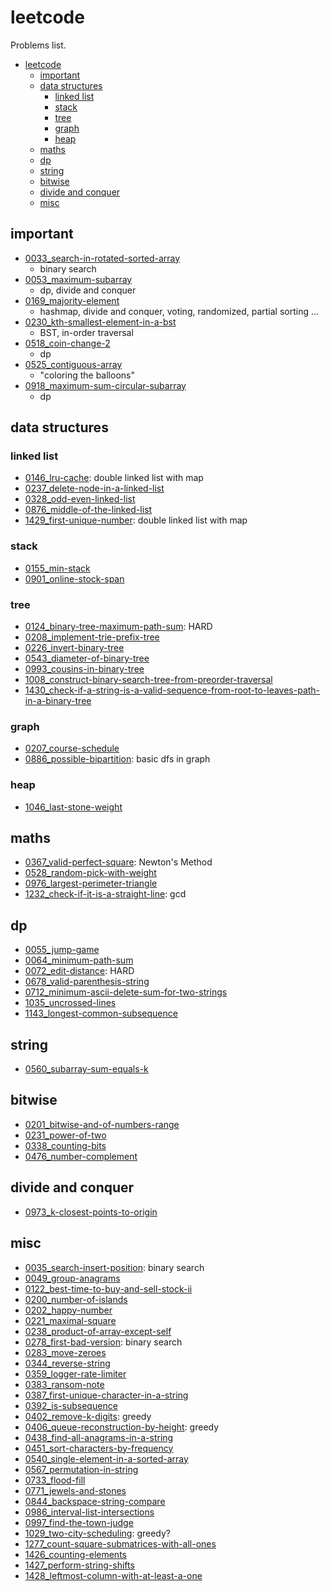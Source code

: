 # leetcode

Problems list.

- [leetcode](#leetcode)
  - [important](#important)
  - [data structures](#data-structures)
    - [linked list](#linked-list)
    - [stack](#stack)
    - [tree](#tree)
    - [graph](#graph)
    - [heap](#heap)
  - [maths](#maths)
  - [dp](#dp)
  - [string](#string)
  - [bitwise](#bitwise)
  - [divide and conquer](#divide-and-conquer)
  - [misc](#misc)

## important

- [0033_search-in-rotated-sorted-array](./0033_search-in-rotated-sorted-array)
  - binary search
- [0053_maximum-subarray](./0053_maximum-subarray)
  - dp, divide and conquer
- [0169_majority-element](./0169_majority-element)
  - hashmap, divide and conquer, voting, randomized, partial sorting ...
- [0230_kth-smallest-element-in-a-bst](./0230_kth-smallest-element-in-a-bst)
  - BST, in-order traversal
- [0518_coin-change-2](./0518_coin-change-2)
  - dp
- [0525_contiguous-array](./0525_contiguous-array)
  - "coloring the balloons"
- [0918_maximum-sum-circular-subarray](./0918_maximum-sum-circular-subarray)
  - dp

## data structures

### linked list

- [0146_lru-cache](,/0146_lru-cache): double linked list with map
- [0237_delete-node-in-a-linked-list](./0237_delete-node-in-a-linked-list)
- [0328_odd-even-linked-list](./0328_odd-even-linked-list)
- [0876_middle-of-the-linked-list](./0876_middle-of-the-linked-list)
- [1429_first-unique-number](./1429_first-unique-number): double linked list with map

### stack

- [0155_min-stack](./0155_min-stack)
- [0901_online-stock-span](./0901_online-stock-span)

### tree

- [0124_binary-tree-maximum-path-sum](./0124_binary-tree-maximum-path-sum): HARD
- [0208_implement-trie-prefix-tree](./0208_implement-trie-prefix-tree)
- [0226_invert-binary-tree](./0226_invert-binary-tree)
- [0543_diameter-of-binary-tree](./0543_diameter-of-binary-tree)
- [0993_cousins-in-binary-tree](./0993_cousins-in-binary-tree)
- [1008_construct-binary-search-tree-from-preorder-traversal](./1008_construct-binary-search-tree-from-preorder-traversal)
- [1430_check-if-a-string-is-a-valid-sequence-from-root-to-leaves-path-in-a-binary-tree](./1430_check-if-a-string-is-a-valid-sequence-from-root-to-leaves-path-in-a-binary-tree)

### graph

- [0207_course-schedule](./0207_course-schedule)
- [0886_possible-bipartition](./0886_possible-bipartition): basic dfs in graph

### heap

- [1046_last-stone-weight](./1046_last-stone-weight) <!-- TODO -->

## maths

- [0367_valid-perfect-square](./0367_valid-perfect-square): Newton's Method
- [0528_random-pick-with-weight](./0528_random-pick-with-weight)
- [0976_largest-perimeter-triangle](./0976_largest-perimeter-triangle)
- [1232_check-if-it-is-a-straight-line](./1232_check-if-it-is-a-straight-line): gcd

## dp

- [0055_jump-game](./0055_jump-game)
- [0064_minimum-path-sum](./0064_minimum-path-sum)
- [0072_edit-distance](./0072_edit-distance): HARD
- [0678_valid-parenthesis-string](./0678_valid-parenthesis-string)
- [0712_minimum-ascii-delete-sum-for-two-strings](./0712_minimum-ascii-delete-sum-for-two-strings)
- [1035_uncrossed-lines](./1035_uncrossed-lines)
- [1143_longest-common-subsequence](./1143_longest-common-subsequence)

## string

- [0560_subarray-sum-equals-k](./0560_subarray-sum-equals-k)

## bitwise

- [0201_bitwise-and-of-numbers-range](./0201_bitwise-and-of-numbers-range)
- [0231_power-of-two](./0231_power-of-two)
- [0338_counting-bits](./0338_counting-bits)
- [0476_number-complement](./0476_number-complement)

## divide and conquer

- [0973_k-closest-points-to-origin](./0973_k-closest-points-to-origin)

## misc

- [0035_search-insert-position](./0035_search-insert-position): binary search
- [0049_group-anagrams](./0049_group-anagrams)
- [0122_best-time-to-buy-and-sell-stock-ii](./0122_best-time-to-buy-and-sell-stock-ii)
- [0200_number-of-islands](./0200_number-of-islands)
- [0202_happy-number](./0202_happy-number)
- [0221_maximal-square](./0221_maximal-square)
- [0238_product-of-array-except-self](./0238_product-of-array-except-self)
- [0278_first-bad-version](./0278_first-bad-version): binary search
- [0283_move-zeroes](./0283_move-zeroes)
- [0344_reverse-string](./0344_reverse-string)
- [0359_logger-rate-limiter](./0359_logger-rate-limiter)
- [0383_ransom-note](./0383_ransom-note)
- [0387_first-unique-character-in-a-string](./0387_first-unique-character-in-a-string)
- [0392_is-subsequence](./0392_is-subsequence)
- [0402_remove-k-digits](./0402_remove-k-digits): greedy
- [0406_queue-reconstruction-by-height](./0406_queue-reconstruction-by-height): greedy
- [0438_find-all-anagrams-in-a-string](./0438_find-all-anagrams-in-a-string)
- [0451_sort-characters-by-frequency](./0451_sort-characters-by-frequency)
- [0540_single-element-in-a-sorted-array](./0540_single-element-in-a-sorted-array)
- [0567_permutation-in-string](./0567_permutation-in-string)
- [0733_flood-fill](./0733_flood-fill)
- [0771_jewels-and-stones](./0771_jewels-and-stones)
- [0844_backspace-string-compare](./0844_backspace-string-compare)
- [0986_interval-list-intersections](./0986_interval-list-intersections)
- [0997_find-the-town-judge](./0997_find-the-town-judge)
- [1029_two-city-scheduling](./1029_two-city-scheduling): greedy?
- [1277_count-square-submatrices-with-all-ones](./1277_count-square-submatrices-with-all-ones)
- [1426_counting-elements](./1426_counting-elements)
- [1427_perform-string-shifts](./1427_perform-string-shifts)
- [1428_leftmost-column-with-at-least-a-one](./1428_leftmost-column-with-at-least-a-one)
